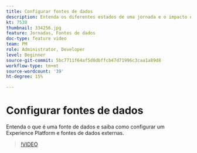 ```yaml
---
title: Configurar fontes de dados
description: Entenda os diferentes estados de uma jornada e o impacto da publicação.
kt: 7538
thumbnail: 334256.jpg
feature: Jornadas, Fontes de dados
doc-type: feature video
team: PM
role: Administrator, Developer
level: Beginner
source-git-commit: 5bc7711f64af5d0dbffcb47d71996c3caa1a89d8
workflow-type: tm+mt
source-wordcount: '39'
ht-degree: 15%

---
```



# Configurar fontes de dados

Entenda o que é uma fonte de dados e saiba como configurar um Experience Platform e fontes de dados externas.

>[!VIDEO](https://video.tv.adobe.com/v/334256?quality=12)

